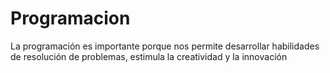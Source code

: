 # Programacion
La programación es importante porque nos permite desarrollar habilidades de resolución de problemas, estimula la creatividad y la innovación
